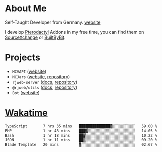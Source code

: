 # About Me

Self-Taught Developer from Germany. [website](https://rjansen.dev)

I develop [Pterodactyl](https://pterodactyl.io) Addons in my free time, you can find
them on [SourceXchange](https://www.sourcexchange.net/teams/356/profile) or [BuiltByBit](https://builtbybit.com/search/3078009).

# Projects

- `MCVAPI` ([website](https://versions.mcjars.app))
- `MCJars` ([website](https://mcjars.app), [repository](https://github.com/0x7d8/mcjar))
- `rjweb-server` ([docs](https://server.rjweb.dev), [repository](https://github.com/0x7d8/NPM_WEB-SERVER))
- `@rjweb/utils` ([docs](https://utils.rjweb.dev), [repository](https://github.com/0x7d8/rjweb-utils))
- `Bot` ([website](https://bot.rjns.dev))

# [Wakatime](https://wakatime.com/@0x7d8)

<!--START_SECTION:waka-->

```txt
TypeScript       7 hrs 35 mins   ██████████████▓░░░░░░░░░░   59.00 %
PHP              1 hr 48 mins    ███▓░░░░░░░░░░░░░░░░░░░░░   14.05 %
Bash             1 hr 18 mins    ██▓░░░░░░░░░░░░░░░░░░░░░░   10.22 %
JSON             1 hr 11 mins    ██▒░░░░░░░░░░░░░░░░░░░░░░   09.20 %
Blade Template   20 mins         ▓░░░░░░░░░░░░░░░░░░░░░░░░   02.67 %
```

<!--END_SECTION:waka-->
